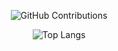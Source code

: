 <div align="center">

![GitHub Contributions](https://github-readme-stats.vercel.app/api?username=phucnguyen1998&show_icons=true&theme=tokyonight)
<div align="center">
  
![Top Langs](https://github-readme-stats.vercel.app/api/top-langs/?username=phucnguyen1998&layout=compact&theme=tokyonight)
